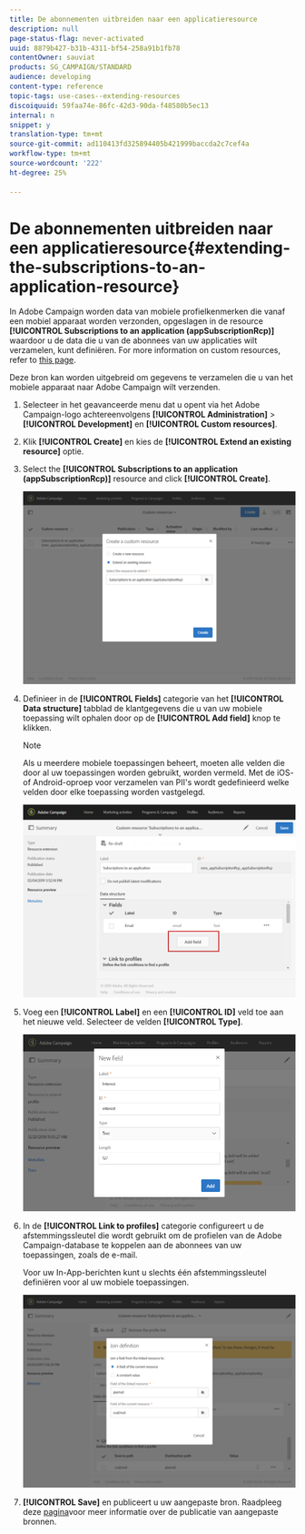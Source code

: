 ```yaml
---
title: De abonnementen uitbreiden naar een applicatieresource
description: null
page-status-flag: never-activated
uuid: 8879b427-b31b-4311-bf54-258a91b1fb78
contentOwner: sauviat
products: SG_CAMPAIGN/STANDARD
audience: developing
content-type: reference
topic-tags: use-cases--extending-resources
discoiquuid: 59faa74e-86fc-42d3-90da-f48580b5ec13
internal: n
snippet: y
translation-type: tm+mt
source-git-commit: ad110413fd325894405b421999baccda2c7cef4a
workflow-type: tm+mt
source-wordcount: '222'
ht-degree: 25%

---
```



# De abonnementen uitbreiden naar een applicatieresource{#extending-the-subscriptions-to-an-application-resource}

In Adobe Campaign worden data van mobiele profielkenmerken die vanaf een mobiel apparaat worden verzonden, opgeslagen in de resource **[!UICONTROL Subscriptions to an application (appSubscriptionRcp)]** waardoor u de data die u van de abonnees van uw applicaties wilt verzamelen, kunt definiëren. For more information on custom resources, refer to [this page](../../developing/using/key-steps-to-add-a-resource.md).

Deze bron kan worden uitgebreid om gegevens te verzamelen die u van het mobiele apparaat naar Adobe Campaign wilt verzenden.

1. Selecteer in het geavanceerde menu dat u opent via het Adobe Campaign-logo achtereenvolgens **[!UICONTROL Administration]** > **[!UICONTROL Development]** en **[!UICONTROL Custom resources]**.
1. Klik **[!UICONTROL Create]** en kies de **[!UICONTROL Extend an existing resource]** optie.
1. Select the **[!UICONTROL Subscriptions to an application (appSubscriptionRcp)]** resource and click **[!UICONTROL Create]**.

   ![](assets/in_app_personal_data_4.png)

1. Definieer in de **[!UICONTROL Fields]** categorie van het **[!UICONTROL Data structure]** tabblad de klantgegevens die u van uw mobiele toepassing wilt ophalen door op de **[!UICONTROL Add field]** knop te klikken.

   >[!NOTE]
   >
   >Als u meerdere mobiele toepassingen beheert, moeten alle velden die door al uw toepassingen worden gebruikt, worden vermeld. Met de iOS- of Android-oproep voor verzamelen van PII&#39;s wordt gedefinieerd welke velden door elke toepassing worden vastgelegd.

   ![](assets/in_app_personal_data.png)

1. Voeg een **[!UICONTROL Label]** en een **[!UICONTROL ID]** veld toe aan het nieuwe veld. Selecteer de velden **[!UICONTROL Type]**.

   ![](assets/schema_extension_uc9.png)

1. In de **[!UICONTROL Link to profiles]** categorie configureert u de afstemmingssleutel die wordt gebruikt om de profielen van de Adobe Campaign-database te koppelen aan de abonnees van uw toepassingen, zoals de e-mail.

   Voor uw In-App-berichten kunt u slechts één afstemmingssleutel definiëren voor al uw mobiele toepassingen.

   ![](assets/in_app_personal_data_3.png)

1. **[!UICONTROL Save]** en publiceert u uw aangepaste bron. Raadpleeg deze [pagina](../../developing/using/updating-the-database-structure.md#publishing-a-custom-resource)voor meer informatie over de publicatie van aangepaste bronnen.

